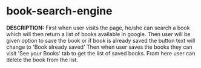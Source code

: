 # book-search-engine

**DESCRIPTION:**
First when user visits the page, he/she can search a book which will then return a list of books available in google.
Then user will be given option to save the book or if book is already saved the button text will change to 'Book already saved'
Then when user saves the books they can visit 'See your Books' tab to get the list of saved books.
From here user can delete the book from the list.
